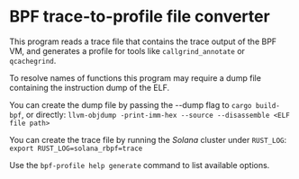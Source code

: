 # BPF trace-to-profile file converter

This program reads a trace file that contains the trace output of the BPF VM,
and generates a profile for tools like `callgrind_annotate` or `qcachegrind`.

To resolve names of functions this program may require a dump file containing
the instruction dump of the ELF.

You can create the dump file by passing the --dump flag to `cargo build-bpf`,
or directly:
```llvm-objdump -print-imm-hex --source --disassemble <ELF file path>```

You can create the trace file by running the *Solana* cluster under `RUST_LOG`:
```export RUST_LOG=solana_rbpf=trace```

Use the `bpf-profile help generate` command to list available options.
